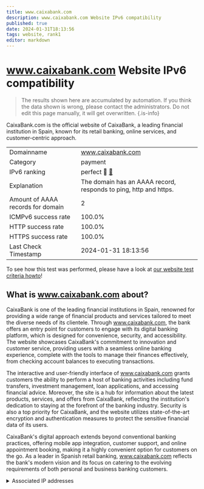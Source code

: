 ```yaml
---
title: www.caixabank.com
description: www.caixabank.com Website IPv6 compatibility
published: true
date: 2024-01-31T18:13:56
tags: website, rank1
editor: markdown
---
```


# www.caixabank.com Website IPv6 compatibility

> The results shown here are accumulated by automation. If you think the data shown is wrong, please contact the administrators. 
> Do not edit this page manually, it will get overwritten.
{.is-info}

CaixaBank.com is the official website of CaixaBank, a leading financial institution in Spain, known for its retail banking, online services, and customer-centric approach.


|   |   |
| - | - |
| Domainname | www.caixabank.com
| Category | payment |
| IPv6 ranking | perfect :1st_place_medal: [🔗](/howto/ranking) |
| Explanation | The domain has an AAAA record, responds to ping, http and https. |
| Amount of AAAA records for domain | 2 |
| ICMPv6 success rate | 100.0%|
| HTTP success rate | 100.0% |
| HTTPS success rate | 100.0% |
| Last Check Timestamp | 2024-01-31 18:13:56 |

To see how this test was performed, please have a look at [our website test criteria howto](/howto/testcriteria/website)!


## What is www.caixabank.com about?
CaixaBank is one of the leading financial institutions in Spain, renowned for providing a wide range of financial products and services tailored to meet the diverse needs of its clientele. Through www.caixabank.com, the bank offers an entry point for customers to engage with its digital banking platform, which is designed for convenience, security, and accessibility. The website showcases CaixaBank's commitment to innovation and customer service, providing users with a seamless online banking experience, complete with the tools to manage their finances effectively, from checking account balances to executing transactions.

The interactive and user-friendly interface of www.caixabank.com grants customers the ability to perform a host of banking activities including fund transfers, investment management, loan applications, and accessing financial advice. Moreover, the site is a hub for information about the latest products, services, and offers from CaixaBank, reflecting the institution's dedication to staying at the forefront of the banking industry. Security is also a top priority for CaixaBank, and the website utilizes state-of-the-art encryption and authentication measures to protect the sensitive financial data of its users.

CaixaBank's digital approach extends beyond conventional banking practices, offering mobile app integration, customer support, and online appointment booking, making it a highly convenient option for customers on the go. As a leader in Spanish retail banking, www.caixabank.com reflects the bank's modern vision and its focus on catering to the evolving requirements of both personal and business banking customers.



<details>
<summary>Associated IP addresses</summary>

2606:4700:4400::6812:2060

2606:4700:4400::ac40:9ba0

</details>

